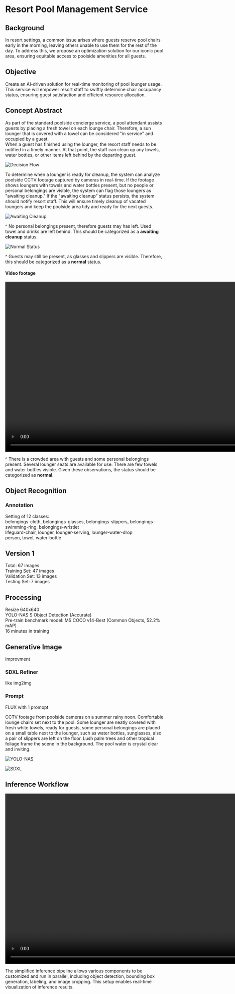 # Resort Pool Management Service

## Background

In resort settings, a common issue arises where guests reserve pool chairs early in the morning, leaving others unable to use them for the rest of the day. To address this, we propose an optimization solution for our iconic pool area, ensuring equitable access to poolside amenities for all guests.

## Objective

Create an AI-driven solution for real-time monitoring of pool lounger usage. This service will empower resort staff to swiftly determine chair occupancy status, ensuring guest satisfaction and efficient resource allocation.

## Concept Abstract

As part of the standard poolside concierge service, a pool attendant assists guests by placing a fresh towel on each lounge chair. Therefore, a sun lounger that is covered with a towel can be considered "in service" and occupied by a guest.  
When a guest has finished using the lounger, the resort staff needs to be notified in a timely manner. At that point, the staff can clean up any towels, water bottles, or other items left behind by the departing guest.  

![Decision Flow](decision-flow.png)

To determine when a lounger is ready for cleanup, the system can analyze poolside CCTV footage captured by cameras in real-time. If the footage shows loungers with towels and water bottles present, but no people or personal belongings are visible, the system can flag those loungers as "awaiting cleanup."
If the "awaiting cleanup" status persists, the system should notify resort staff. This will ensure timely cleanup of vacated loungers and keep the poolside area tidy and ready for the next guests.

![Awaiting Cleanup](./inference-sample/inference-normal-2.jpg)

^ No personal belongings present, therefore guests may has left. Used towel and drinks are left behind. This should be categorized as a **awaiting cleanup** status.

![Normal Status](./inference-sample/inference-normal.jpg)

^ Guests may still be present, as glasses and slippers are visible. Therefore, this should be categorized as a **normal** status.

#### Video footage

<video width="960" height="540" controls>
<source src="https://storage.googleapis.com/bucket-trial-run/video-inference-2.mp4" type="video/mp4">
</video>

^ There is a crowded area with guests and some personal belongings present. Several lounger seats are available for use. There are few towels and water bottles visible.
Given these observations, the status should be categorized as **normal**.

## Object Recognition

### Annotation

Setting of 12 classes:  
belongings-cloth, belongings-glasses, belongings-slippers, belongings-swimming-ring, belongings-wristlet  
lifeguard-chair, lounger, lounger-serving, lounger-water-drop  
person, towel, water-bottle

## Version 1

Total: 67 images  
Training Set: 47 images  
Validation Set: 13 images  
Testing Set: 7 images  

## Processing

Resize 640x640  
YOLO-NAS S Object Detection (Accurate)  
Pre-train benchmark model: MS COCO v14-Best (Common Objects, 52.2% mAP)  
16 minutes in training  


## Generative Image

Improvment

### SDXL Refiner

like img2img

### Prompt

FLUX with 1 promopt 

CCTV footage from poolside cameras on a summer rainy noon. Comfortable lounge chairs set next to the pool. Some lounger are neatly covered with fresh white towels, ready for guests, some personal belongings are placed on a small table next to the lounger, such as water bottles, sunglasses, also a pair of slippers are left on the floor. Lush palm trees and other tropical foliage frame the scene in the background. The pool water is crystal clear and inviting.

![YOLO-NAS](https://learnopencv.com/wp-content/uploads/2023/05/yolo-nas_results_roboflow_100_comparison.png)

![SDXL](https://huggingface.co/stabilityai/stable-diffusion-xl-base-1.0/resolve/main/comparison.png)

## Inference Workflow

<video width="960" height="540" controls>
    <source src="https://storage.googleapis.com/bucket-trial-run/image-inference.mp4" type="video/mp4">
</video>

The simplified inference pipeline allows various components to be customized and run in parallel, including object detection, bounding box generation, labeling, and image cropping. This setup enables real-time visualization of inference results.
